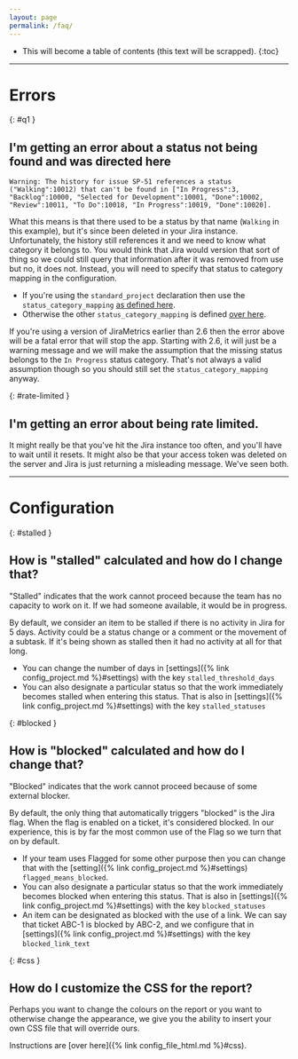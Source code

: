 ```yaml
---
layout: page
permalink: /faq/
---
```

* This will become a table of contents (this text will be scrapped).
{:toc}

----

# Errors

{: #q1 }
## I'm getting an error about a status not being found and was directed here

`Warning: The history for issue SP-51 references a status ("Walking":10012) that can't be found in ["In Progress":3, "Backlog":10000, "Selected for Development":10001, "Done":10002, "Review":10011, "To Do":10018, "In Progress":10019, "Done":10020].`

What this means is that there used to be a status by that name (`Walking` in this example), but it's since been deleted in your Jira instance. Unfortunately, the history still references it and we need to know what category it belongs to. You would think that Jira would version that sort of thing so we could still query that information after it was removed from use but no, it does not. Instead, you will need to specify that status to category mapping in the configuration.

* If you're using the `standard_project` declaration then use the `status_category_mapping` [as defined here](https://jirametrics.org/config/standard_project/).
* Otherwise the other `status_category_mapping` is defined [over here](https://jirametrics.org/config/project/#status_category_mapping).

If you're using a version of JiraMetrics earlier than 2.6 then the error above will be a fatal error that will stop the app. Starting with 2.6, it will just be a warning message and we will make the assumption that the missing status belongs to the `In Progress` status category. That's not always a valid assumption though so you should still set the `status_category_mapping` anyway.

{: #rate-limited }
## I'm getting an error about being rate limited.

It might really be that you've hit the Jira instance too often, and you'll have to wait until it resets. It might also be that your access token was deleted on the server and Jira is just returning a misleading message. We've seen both.

----

# Configuration

{: #stalled }
## How is "stalled" calculated and how do I change that?

"Stalled" indicates that the work cannot proceed because the team has no capacity to work on it. If we had someone available, it would be in progress.

By default, we consider an item to be stalled if there is no activity in Jira for 5 days. Activity could be a status change or a comment or the movement of a subtask. If it's being shown as stalled then it had no activity at all for that long.

* You can change the number of days in [settings]({% link config_project.md %}#settings) with the key `stalled_threshold_days`
* You can also designate a particular status so that the work immediately becomes stalled when entering this status. That is also in [settings]({% link config_project.md %}#settings) with the key `stalled_statuses`

{: #blocked }
## How is "blocked" calculated and how do I change that?

"Blocked" indicates that the work cannot proceed because of some external blocker.

By default, the only thing that automatically triggers "blocked" is the Jira flag. When the flag is enabled on a ticket, it's considered blocked. In our experience, this is by far the most common use of the Flag so we turn that on by default.

* If your team uses Flagged for some other purpose then you can change that with the [setting]({% link config_project.md %}#settings) `flagged_means_blocked`.
* You can also designate a particular status so that the work immediately becomes blocked when entering this status. That is also in [settings]({% link config_project.md %}#settings) with the key `blocked_statuses`
* An item can be designated as blocked with the use of a link. We can say that ticket ABC-1 is blocked by ABC-2, and we configure that in [settings]({% link config_project.md %}#settings) with the key `blocked_link_text`

{: #css }
## How do I customize the CSS for the report?

Perhaps you want to change the colours on the report or you want to otherwise change the appearance, we give you the ability to insert your own CSS file that will override ours.

Instructions are [over here]({% link config_file_html.md %}#css).